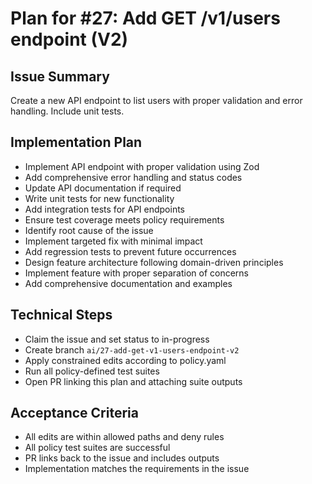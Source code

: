 # Plan for #27: Add GET /v1/users endpoint (V2)

## Issue Summary
Create a new API endpoint to list users with proper validation and error handling. Include unit tests.

## Implementation Plan
- Implement API endpoint with proper validation using Zod
- Add comprehensive error handling and status codes
- Update API documentation if required
- Write unit tests for new functionality
- Add integration tests for API endpoints
- Ensure test coverage meets policy requirements
- Identify root cause of the issue
- Implement targeted fix with minimal impact
- Add regression tests to prevent future occurrences
- Design feature architecture following domain-driven principles
- Implement feature with proper separation of concerns
- Add comprehensive documentation and examples

## Technical Steps
- Claim the issue and set status to in-progress
- Create branch `ai/27-add-get-v1-users-endpoint-v2`
- Apply constrained edits according to policy.yaml
- Run all policy-defined test suites
- Open PR linking this plan and attaching suite outputs

## Acceptance Criteria
- All edits are within allowed paths and deny rules
- All policy test suites are successful
- PR links back to the issue and includes outputs
- Implementation matches the requirements in the issue